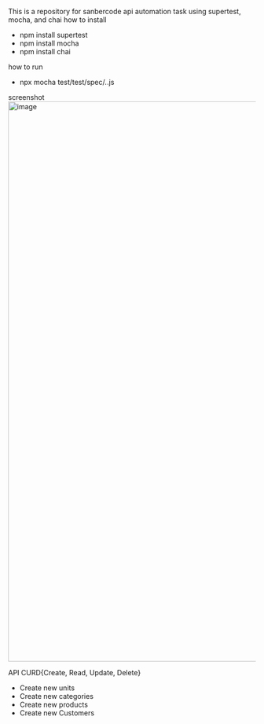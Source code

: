 This is a repository for sanbercode api automation task
using supertest, mocha, and chai
how to install 
- npm install supertest
- npm install mocha
- npm install chai

how to run 
- npx mocha test/test/spec/*.*.js 

screenshot
<img width="1140" alt="image" src="https://github.com/agumdwii/Tugas_Api/assets/88442017/8229a36a-d1a2-4279-94a2-ea5160085a73">

API CURD{Create, Read, Update, Delete}
- Create new units 
- Create new categories
- Create new products
- Create new Customers
